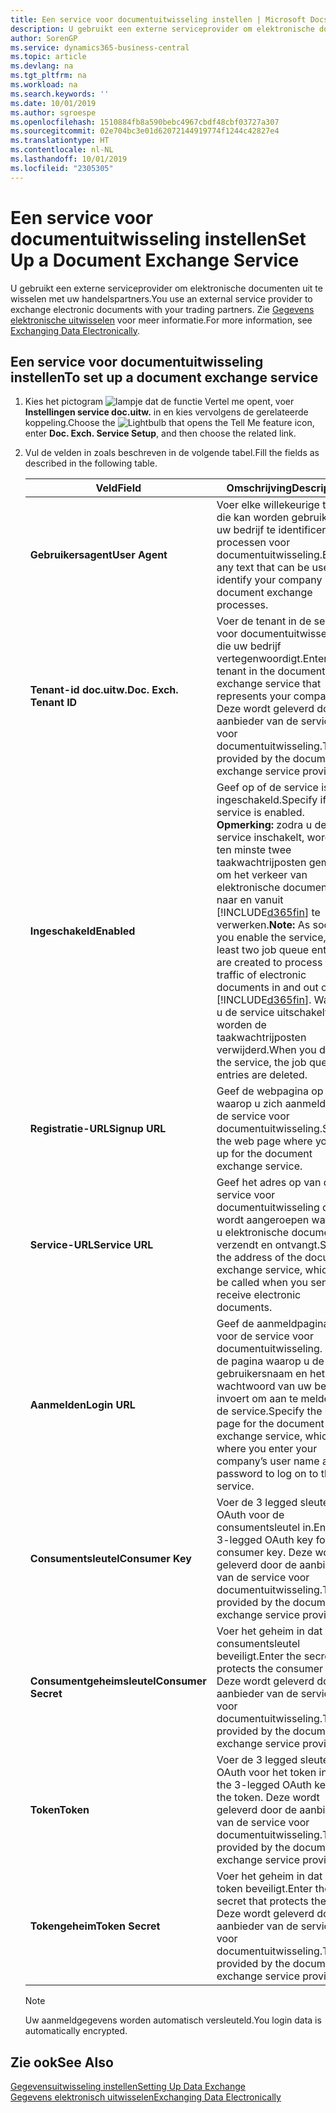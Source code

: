 ```yaml
---
title: Een service voor documentuitwisseling instellen | Microsoft Docs
description: U gebruikt een externe serviceprovider om elektronische documenten uit te wisselen met uw handelspartners.
author: SorenGP
ms.service: dynamics365-business-central
ms.topic: article
ms.devlang: na
ms.tgt_pltfrm: na
ms.workload: na
ms.search.keywords: ''
ms.date: 10/01/2019
ms.author: sgroespe
ms.openlocfilehash: 1510884fb8a590bebc4967cbdf48cbf03727a307
ms.sourcegitcommit: 02e704bc3e01d62072144919774f1244c42827e4
ms.translationtype: HT
ms.contentlocale: nl-NL
ms.lasthandoff: 10/01/2019
ms.locfileid: "2305305"
---
```

# <a name="set-up-a-document-exchange-service"></a><span data-ttu-id="c1049-103">Een service voor documentuitwisseling instellen</span><span class="sxs-lookup"><span data-stu-id="c1049-103">Set Up a Document Exchange Service</span></span>
<span data-ttu-id="c1049-104">U gebruikt een externe serviceprovider om elektronische documenten uit te wisselen met uw handelspartners.</span><span class="sxs-lookup"><span data-stu-id="c1049-104">You use an external service provider to exchange electronic documents with your trading partners.</span></span> <span data-ttu-id="c1049-105">Zie [Gegevens elektronische uitwisselen](across-data-exchange.md) voor meer informatie.</span><span class="sxs-lookup"><span data-stu-id="c1049-105">For more information, see [Exchanging Data Electronically](across-data-exchange.md).</span></span>  

## <a name="to-set-up-a-document-exchange-service"></a><span data-ttu-id="c1049-106">Een service voor documentuitwisseling instellen</span><span class="sxs-lookup"><span data-stu-id="c1049-106">To set up a document exchange service</span></span>  
1. <span data-ttu-id="c1049-107">Kies het pictogram ![lampje dat de functie Vertel me opent](media/ui-search/search_small.png "Vertel me wat u wilt doen"), voer **Instellingen service doc.uitw.** in en kies vervolgens de gerelateerde koppeling.</span><span class="sxs-lookup"><span data-stu-id="c1049-107">Choose the ![Lightbulb that opens the Tell Me feature](media/ui-search/search_small.png "Tell me what you want to do") icon, enter **Doc. Exch. Service Setup**, and then choose the related link.</span></span>  
2. <span data-ttu-id="c1049-108">Vul de velden in zoals beschreven in de volgende tabel.</span><span class="sxs-lookup"><span data-stu-id="c1049-108">Fill the fields as described in the following table.</span></span>  

    |<span data-ttu-id="c1049-109">Veld</span><span class="sxs-lookup"><span data-stu-id="c1049-109">Field</span></span>|<span data-ttu-id="c1049-110">Omschrijving</span><span class="sxs-lookup"><span data-stu-id="c1049-110">Description</span></span>|  
    |---------------------------------|---------------------------------------|  
    |<span data-ttu-id="c1049-111">**Gebruikersagent**</span><span class="sxs-lookup"><span data-stu-id="c1049-111">**User Agent**</span></span>|<span data-ttu-id="c1049-112">Voer elke willekeurige tekst in die kan worden gebruikt om uw bedrijf te identificeren in processen voor documentuitwisseling.</span><span class="sxs-lookup"><span data-stu-id="c1049-112">Enter any text that can be used to identify your company in document exchange processes.</span></span>|  
    |<span data-ttu-id="c1049-113">**Tenant-id doc.uitw.**</span><span class="sxs-lookup"><span data-stu-id="c1049-113">**Doc. Exch. Tenant ID**</span></span>|<span data-ttu-id="c1049-114">Voer de tenant in de service voor documentuitwisseling in die uw bedrijf vertegenwoordigt.</span><span class="sxs-lookup"><span data-stu-id="c1049-114">Enter the tenant in the document exchange service that represents your company.</span></span> <span data-ttu-id="c1049-115">Deze wordt geleverd door de aanbieder van de service voor documentuitwisseling.</span><span class="sxs-lookup"><span data-stu-id="c1049-115">This is provided by the document exchange service provider.</span></span>|  
    |<span data-ttu-id="c1049-116">**Ingeschakeld**</span><span class="sxs-lookup"><span data-stu-id="c1049-116">**Enabled**</span></span>|<span data-ttu-id="c1049-117">Geef op of de service is ingeschakeld.</span><span class="sxs-lookup"><span data-stu-id="c1049-117">Specify if the service is enabled.</span></span> <span data-ttu-id="c1049-118">**Opmerking:** zodra u de service inschakelt, worden ten minste twee taakwachtrijposten gemaakt om het verkeer van elektronische documenten naar en vanuit [!INCLUDE[d365fin](includes/d365fin_md.md)] te verwerken.</span><span class="sxs-lookup"><span data-stu-id="c1049-118">**Note:**  As soon as you enable the service, at least two job queue entries are created to process the traffic of electronic documents in and out of [!INCLUDE[d365fin](includes/d365fin_md.md)].</span></span> <span data-ttu-id="c1049-119">Wanneer u de service uitschakelt, worden de taakwachtrijposten verwijderd.</span><span class="sxs-lookup"><span data-stu-id="c1049-119">When you disable the service, the job queue entries are deleted.</span></span>|  
    |<span data-ttu-id="c1049-120">**Registratie-URL**</span><span class="sxs-lookup"><span data-stu-id="c1049-120">**Signup URL**</span></span>|<span data-ttu-id="c1049-121">Geef de webpagina op waarop u zich aanmeldt voor de service voor documentuitwisseling.</span><span class="sxs-lookup"><span data-stu-id="c1049-121">Specify the web page where you sign up for the document exchange service.</span></span>|  
    |<span data-ttu-id="c1049-122">**Service-URL**</span><span class="sxs-lookup"><span data-stu-id="c1049-122">**Service URL**</span></span>|<span data-ttu-id="c1049-123">Geef het adres op van de service voor documentuitwisseling die wordt aangeroepen wanneer u elektronische documenten verzendt en ontvangt.</span><span class="sxs-lookup"><span data-stu-id="c1049-123">Specify the address of the document exchange service, which will be called when you send and receive electronic documents.</span></span>|  
    |<span data-ttu-id="c1049-124">**Aanmelden**</span><span class="sxs-lookup"><span data-stu-id="c1049-124">**Login URL**</span></span>|<span data-ttu-id="c1049-125">Geef de aanmeldpagina op voor de service voor documentuitwisseling. Dit is de pagina waarop u de gebruikersnaam en het wachtwoord van uw bedrijf invoert om aan te melden bij de service.</span><span class="sxs-lookup"><span data-stu-id="c1049-125">Specify the logon page for the document exchange service, which is where you enter your company’s user name and password to log on to the service.</span></span>|  
    |<span data-ttu-id="c1049-126">**Consumentsleutel**</span><span class="sxs-lookup"><span data-stu-id="c1049-126">**Consumer Key**</span></span>|<span data-ttu-id="c1049-127">Voer de 3 legged sleutel voor OAuth voor de consumentsleutel in.</span><span class="sxs-lookup"><span data-stu-id="c1049-127">Enter the 3-legged OAuth key for the consumer key.</span></span> <span data-ttu-id="c1049-128">Deze wordt geleverd door de aanbieder van de service voor documentuitwisseling.</span><span class="sxs-lookup"><span data-stu-id="c1049-128">This is provided by the document exchange service provider.</span></span>|  
    |<span data-ttu-id="c1049-129">**Consumentgeheimsleutel**</span><span class="sxs-lookup"><span data-stu-id="c1049-129">**Consumer Secret**</span></span>|<span data-ttu-id="c1049-130">Voer het geheim in dat de consumentsleutel beveiligt.</span><span class="sxs-lookup"><span data-stu-id="c1049-130">Enter the secret that protects the consumer key.</span></span> <span data-ttu-id="c1049-131">Deze wordt geleverd door de aanbieder van de service voor documentuitwisseling.</span><span class="sxs-lookup"><span data-stu-id="c1049-131">This is provided by the document exchange service provider.</span></span>|  
    |<span data-ttu-id="c1049-132">**Token**</span><span class="sxs-lookup"><span data-stu-id="c1049-132">**Token**</span></span>|<span data-ttu-id="c1049-133">Voer de 3 legged sleutel voor OAuth voor het token in.</span><span class="sxs-lookup"><span data-stu-id="c1049-133">Enter the 3-legged OAuth key for the token.</span></span> <span data-ttu-id="c1049-134">Deze wordt geleverd door de aanbieder van de service voor documentuitwisseling.</span><span class="sxs-lookup"><span data-stu-id="c1049-134">This is provided by the document exchange service provider.</span></span>|  
    |<span data-ttu-id="c1049-135">**Tokengeheim**</span><span class="sxs-lookup"><span data-stu-id="c1049-135">**Token Secret**</span></span>|<span data-ttu-id="c1049-136">Voer het geheim in dat het token beveiligt.</span><span class="sxs-lookup"><span data-stu-id="c1049-136">Enter the secret that protects the token.</span></span> <span data-ttu-id="c1049-137">Deze wordt geleverd door de aanbieder van de service voor documentuitwisseling.</span><span class="sxs-lookup"><span data-stu-id="c1049-137">This is provided by the document exchange service provider.</span></span>|  

    > [!NOTE]  
    > <span data-ttu-id="c1049-138">Uw aanmeldgegevens worden automatisch versleuteld.</span><span class="sxs-lookup"><span data-stu-id="c1049-138">You login data is automatically encrypted.</span></span>

## <a name="see-also"></a><span data-ttu-id="c1049-139">Zie ook</span><span class="sxs-lookup"><span data-stu-id="c1049-139">See Also</span></span>  
[<span data-ttu-id="c1049-140">Gegevensuitwisseling instellen</span><span class="sxs-lookup"><span data-stu-id="c1049-140">Setting Up Data Exchange</span></span>](across-set-up-data-exchange.md)  
[<span data-ttu-id="c1049-141">Gegevens elektronisch uitwisselen</span><span class="sxs-lookup"><span data-stu-id="c1049-141">Exchanging Data Electronically</span></span>](across-data-exchange.md)
